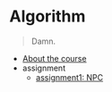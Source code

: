 # Algorithm

> Damn.

* [About the course](http://basics.sjtu.edu.cn/~liguoqiang/teaching/Galgo19/)
* assignment
  * [assignment1: NPC](assignment/assignment01.md)

